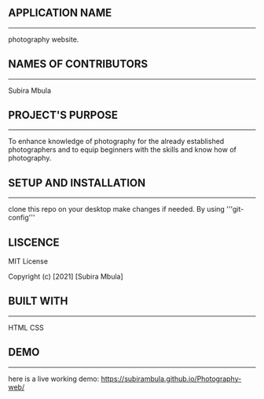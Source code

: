 ## APPLICATION NAME
---
photography website.

## NAMES OF CONTRIBUTORS
---
Subira Mbula

## PROJECT'S PURPOSE
---
To enhance knowledge of photography for the already established photographers and to equip beginners with the skills and know how of photography.

## SETUP AND INSTALLATION
---
clone this repo on your desktop
make changes if needed. By using '''git-config'''
## LISCENCE
MIT License

Copyright (c) [2021] [Subira Mbula]

## BUILT WITH
---
HTML 
CSS

## DEMO
---
here is a live working demo: https://subirambula.github.io/Photography-web/
